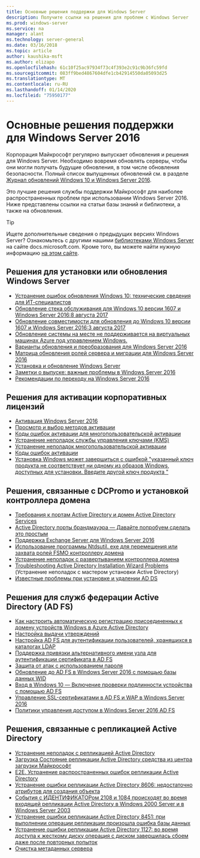 ```yaml
---
title: Основные решения поддержки для Windows Server
description: Получите ссылки на решения для проблем с Windows Server
ms.prod: windows-server
ms.service: na
manager: alant
ms.technology: server-general
ms.date: 03/16/2018
ms.topic: article
author: kaushika-msft
ms.author: elizapo
ms.openlocfilehash: 61c10f25ac97934f73c4f393e2c91c9b36fc59fd
ms.sourcegitcommit: 083ff9bed4867604dfe1cb42914550da05093d25
ms.translationtype: MT
ms.contentlocale: ru-RU
ms.lasthandoff: 01/14/2020
ms.locfileid: "75950177"
---
```

# <a name="top-support-solutions-for-windows-server-2016"></a>Основные решения поддержки для Windows Server 2016

Корпорация Майкрософт регулярно выпускает обновления и решения для Windows Server. Необходимо вовремя обновлять серверы, чтобы они могли получать будущие обновления, в том числе обновления безопасности. Полный список выпущенных обновлений см. в разделе [Журнал обновлений Windows 10 и Windows Server 2016](https://support.microsoft.com/help/4000825/windows-10-windows-server-2016-update-history).

Это лучшие решения службы поддержки Майкрософт для наиболее распространенных проблем при использовании Windows Server 2016. Ниже представлены ссылки на статьи базы знаний и библиотеки, а также на обновления.

>[!TIP]
> Ищете дополнительные сведения о предыдущих версиях Windows Server? Ознакомьтесь с другими нашими [библиотеками Windows Server](/previous-versions/windows/) на сайте docs.microsoft.com. Кроме того, вы можете найти нужную информацию [на этом сайте](https://docs.microsoft.com/search/index?search=Windows+Server&dataSource=previousVersions).

## <a name="solutions-for-installing-or-upgrading-windows-server"></a>Решения для установки или обновления Windows Server

- [Устранение ошибок обновления Windows 10: технические сведения для ИТ-специалистов](https://docs.microsoft.com/windows/deployment/upgrade/resolve-windows-10-upgrade-errors)
- [Обновление стека обслуживания для Windows 10 версии 1607 и Windows Server 2016:8 августа 2017](https://support.microsoft.com/help/4035631)
- [Обновление совместимости для обновления до Windows 10 версии 1607 и Windows Server 2016:3 августа 2017](https://support.microsoft.com/help/4033524)
- [Обновление системы на месте не поддерживается на виртуальных машинах Azure под управлением Windows.](https://support.microsoft.com/help/4014997)
- [Варианты обновления и преобразования для Windows Server 2016](../get-started/supported-upgrade-paths.md)
- [Матрица обновления ролей сервера и миграции для Windows Server 2016](../get-started/server-role-upgradeability-table.md)
- [Установка и обновление Windows Server](../get-started/installation-and-upgrade.md)
- [Заметки о выпуске: важные проблемы в Windows Server 2016](../get-started/windows-server-2016-ga-release-notes.md)
- [Рекомендации по переходу на Windows Server 2016](../get-started/recommendations-moving-to-server2016.md)

## <a name="solutions-for-volume-activation"></a>Решения для активации корпоративных лицензий
- [Активация Windows Server 2016](../get-started/server-2016-activation.md)
- [Просмотр и выбор методов активации](https://technet.microsoft.com/library/jj134256(ws.11).aspx)
- [Коды ошибок активации для многопользовательской активации](https://technet.microsoft.com/library/dn502528.aspx)
- [Устранение неполадок службы управления ключами (KMS)](https://technet.microsoft.com/library/ee939272.aspx)
- [Устранение неполадок многопользовательской активации](https://technet.microsoft.com/library/ff793439.aspx)
- [Коды ошибок активации](https://technet.microsoft.com/library/ff793399.aspx)
- [Установка Windows может завершиться с ошибкой "указанный ключ продукта не соответствует ни одному из образов Windows, доступных для установки. Введите другой ключ продукта "](https://support.microsoft.com/help/2796988/windows-8-or-windows-server-2012-installation-may-fail-with-error-mess)

## <a name="solutions-related-to-dcpromo-and-installing-domain-controllers"></a>Решения, связанные с DCPromo и установкой контроллера домена
- [Требования к портам Active Directory и домен Active Directory Services](https://technet.microsoft.com/library/dd772723(v=ws.10).aspx)
- [Active Directory порты брандмауэра — Давайте попробуем сделать это простым](http://blogs.msmvps.com/acefekay/2011/11/01/active-directory-firewall-ports-let-s-try-to-make-this-simple/)
- [Поддержка Exchange Server для Windows Server 2016](https://technet.microsoft.com/library/ff728623(v=exchg.150).aspx)
- [Использование программы Ntdsutil. exe для перемещения или захвата ролей FSMO контроллеру домена](https://support.microsoft.com/kb/255504)
- [Устранение неполадок с развертыванием контроллера домена](../identity/ad-ds/deploy/troubleshooting-domain-controller-deployment.md)
- [Troubleshooting Active Directory Installation Wizard Problems](https://msdn.microsoft.com/library/bb727058.aspx) (Устранение неполадок с мастером установки Active Directory)
- [Известные проблемы при установке и удалении AD DS](https://technet.microsoft.com/library/cc754463(v=ws.10).aspx)

## <a name="solutions-for-active-directory-federation-services-ad-fs"></a>Решения для служб федерации Active Directory (AD FS)
- [Как настроить автоматическую регистрацию присоединенных к домену устройств Windows в Azure Active Directory](/azure/active-directory/active-directory-conditional-access-automatic-device-registration-setup)
- [Настройка выдачи утверждений](/azure/active-directory/device-management-hybrid-azuread-joined-devices-setup#step-2-setup-issuance-of-claims)
- [Настройка AD FS для аутентификации пользователей, хранящихся в каталогах LDAP](../identity/ad-fs/operations/configure-ad-fs-to-authenticate-users-stored-in-ldap-directories.md)
- [Поддержка привязки альтернативного имени узла для аутентификации сертификата в AD FS](../identity/ad-fs/operations/ad-fs-support-for-alternate-hostname-binding-for-certificate-authentication.md)
- [Защита от атак с использованием пароля](https://blogs.technet.microsoft.com/tspring/2017/01/20/federated-to-microsoft-cloud-and-account-lockouts/)
- [Обновление до AD FS в Windows Server 2016 с помощью базы данных WID](../identity/ad-fs/deployment/upgrading-to-ad-fs-in-windows-server-2016.md)
- [Вход в Windows 10 — Включение проверки подлинности устройства с помощью AD FS](../identity/ad-fs/operations/configure-device-based-conditional-access-on-premises.md)
- [Управление SSL-сертификатами в AD FS и WAP в Windows Server 2016](../identity/ad-fs/operations/manage-ssl-certificates-ad-fs-wap-2016.md)
- [Политики управления доступом в Windows Server 2016 AD FS](../identity/ad-fs/operations/access-control-policies-in-ad-fs.md)

## <a name="solutions-related-to-active-directory-replication"></a>Решения, связанные с репликацией Active Directory

- [Устранение неполадок с репликацией Active Directory](../identity/ad-ds/manage/troubleshoot/troubleshooting-active-directory-replication-problems.md)
- [Загрузка Состояние репликации Active Directory средства из центра загрузки Майкрософт](https://www.microsoft.com/en-in/download/details.aspx?id=30005)
- [E2E. Устранение распространенных ошибок репликации Active Directory](https://support.microsoft.com/kb/3108513)
- [Устранение ошибки репликации Active Directory 8606: недостаточно атрибутов для создания объекта](https://support.microsoft.com/kb/2028495)
- [События с ИДЕНТИФИКАТОРом 2108 и 1084 происходят во время входящей репликации Active Directory в Windows 2000 Server и в Windows Server 2003](https://support.microsoft.com/kb/837932)
- [Устранение ошибки репликации Active Directory 8451: при выполнении операции репликации произошла ошибка базы данных](https://support.microsoft.com/kb/2645996)
- [Устранение ошибки репликации Active Directory 1127: во время доступа к жесткому диску операция с диском завершилась сбоем даже после повторных попыток](https://support.microsoft.com/kb/2025726)
- [Очистка метаданных сервера](https://technet.microsoft.com/library/cc816907.aspx)